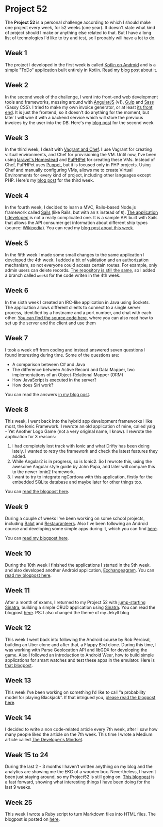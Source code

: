 # Project 52

The **Project 52** is a personal challenge according to which I should make one project every week, for 52 weeks (one year). It doesn't state what kind of project should I make or anything else related to that. But I have a long list of technologies I'd like to try and test, so I probably will have a lot to do.


## Week 1
The project I developed in the first week is called [Kotlin on Android](https://github.com/aziflaj/ToDo-kotlin/) and is a simple "ToDo" application built entirely in Kotlin. Read my [blog post](https://aziflaj.github.io/posts/2015-10-17-week-1-challenge-kotlin-in-android/) about it.

## Week 2
In the second week of the challenge, I went into front-end web development tools and frameworks, messing around with [AngularJS](http://angularjs.org/) (v1), [Gulp](http://gulpjs.com/) and [Sass](http://sass-lang.com/) (Sassy CSS). I tried to make my own invoice generator, or at least [its front end](https://github.com/aziflaj/simple-invoices-frontend). It is just the frontend, so it doesn't do anything for the moment, but later I will wire it with a backend service which will store the previous invoices by the user into the DB. Here's my [blog post](https://aziflaj.github.io/posts/2015-10-24-week-2-report-angularjs-gulp/) for the second week.

## Week 3
In the third week, I dealt with [Vagrant and Chef](https://github.com/aziflaj/vagrant-chef). I use Vagrant for creating virtual environments, and Chef for provisioning the VM. Until now, I've been using [laravel's Homestead](http://laravel.com/docs/5.1/homestead) and [PuPHPet](http://puphpet.com/) for creating these VMs. Instead of Chef, PuPHPet uses [Puppet](http://puppetlabs.com/), but it is focused only in PHP projects. Using Chef and manually configuring VMs, allows me to create Virtual Environments for every kind of project, including other languages except PHP. Here's my [blog post](https://aziflaj.github.io/posts/2015-10-31-week-3-challenge-cooking-virtual-machines-with-chef/) for the third week.

## Week 4
In the fourth week, I decided to learn a MVC, Rails-based Node.js framework called [Sails](http://sailsjs.org/) (like Rails, but with an `S` instead of `R`). [The application I developed](https://github.com/aziflaj/Sailor) is not a really complicated one. It is a sample API built with Sails that allows the API consumer get information about different ship types (source: [Wikipedia](https://en.wikipedia.org/wiki/List_of_historical_ship_types)).
You can read my [blog post about this week](https://aziflaj.github.io/posts/2015-11-08-week-4-challenge-server-side-javascript/).

## Week 5
In the fifth week I made some small changes to the same application I developed the 4th week. I added a bit of validation and an authorization mechanism, so not everyone could access certain routes. For example, only admin users can delete records. [The repository is still the same](https://github.com/aziflaj/Sailor/), so I added a branch called `week4` for the code writen in the 4th week.

## Week 6
In the sixth week I created an IRC-like application in Java using Sockets. The application allows different clients to connect to a single server process, identified by a hostname and a port number, and chat with each other. [You can find the source code here](https://github.com/aziflaj/IRC), where you can also read how to set up the server and the client and use them

## Week 7
I took a week off from coding and instead answered seven questions I found interesting during time. Some of the questions are:

- A comparison between C# and Java
- The difference between Active Record and Data Mapper, two implementations of an Object-Relational Mapper (ORM)
- How JavaScript is executed in the server?
- How does Siri work?

You can read the answers [in my blog post](https://aziflaj.github.io/posts/2015-11-28-seven-questions/).

## Week 8
This week, I went back into the hybrid app development frameworks I like most, the Ionic Framework. I rewrote an old application of mine, called yalg - Yet Another Logo Game (not a very original name, I know). 
I rewrote the application for 3 reasons:

1. I had completely lost track with Ionic and what Drifty has been doing lately. I wanted to retry the framework and check the latest features they added.
2. While Angular2 is in progress, so is Ionic2. So I rewrote this, using the awesome Angular style guide by John Papa, and later will compare this to the newer Ionic2 framework.
3. I want to try to integrate ngCordova with this application, firstly for the embedded SQLite database and maybe later for other things too.

You can [read the blogpost here](https://aziflaj.github.io/week-8-remaking-ionic-application/).

## Week 9
During a couple of weeks I've been working on some school projects, including [Balut](https://github.com/aziflaj/Balut) and [Restauranteers](http://github.com/aziflaj/restauranteers). Also I've been following an Android course and developing some simple apps during it, which you can find [here](https://github.com/aziflaj/AndroidCourse).

You can [read my blogpost here](https://aziflaj.github.io/posts/2015-12-08-week-8-remaking-ionic-application/).

## Week 10
During the 10th week I finished the applications I started in the 9th week. and also developed another Android application, [Exchangeagram](https://github.com/aziflaj/AndroidCourse/tree/master/Exchangeagram). You can [read my blogpost here](http://aziflaj.github.io/week-10-extends-week-9/).

## Week 11
After a month of exams, I returned to my Project 52 with [jump-starting Sinatra](https://aziflaj.github.io/posts/2016-03-04-week-11-jump-starting-sinatra/), building a simple CRUD application using [Sinatra](www.sinatrarb.com). You can read the blogpost [here](https://aziflaj.github.io/posts/2016-03-04-week-11-jump-starting-sinatra/).
PS: I also changed the theme of my Jekyll blog

## Week 12
This week I went back into following the Android course by Rob Percival, building an Uber clone and after that, a Flappy Bird clone. During this time, I was working with Parse Geolocation API and libGDX for developing the game. Also I followed an introduction to Android Wear, how to build simple applications for smart watches and test these apps in the emulator. Here is [that blogpost](https://aziflaj.github.io/posts/2016-03-13-week-12-uber-and-flappy-bird/).

## Week 13
This week I’ve been working on something I’d like to call “a probability model for playing Blackjack”. If that intrigued you, [please read the blogpost here](https://aziflaj.github.io/posts/2016-04-11-week-13-playing-blackjack-with-machine-learning/).

## Week 14
I decided to write a non code-related article every 7th week, after I saw how many people liked the article on the 7th week. This time I wrote a Medium article called [The Developer's Mindset](https://medium.com/@aziflaj/the-developer-s-mindset-f5da7a4065b0#.gnru7424h).

## Week 15 to 24
During the last 2 - 3 months I haven’t written anything on my blog and the analytics are showing me the EKG of a wooden box. Nevertheless, I haven’t been just staying around, so my Project52 is still going on. [This blogpost](https://aziflaj.github.io/posts/2016-07-11-week-24-fast-forward-9-weeks/) is a fast forward, showing what interesting things I have been doing for the last 9 weeks.

## Week 25
This week I wrote a Ruby script to turn Markdown files into HTML files. The blogpost is posted on [here](https://aziflaj.github.io/posts/2016-07-26-converting-markdown-to-html-using-ruby/).
